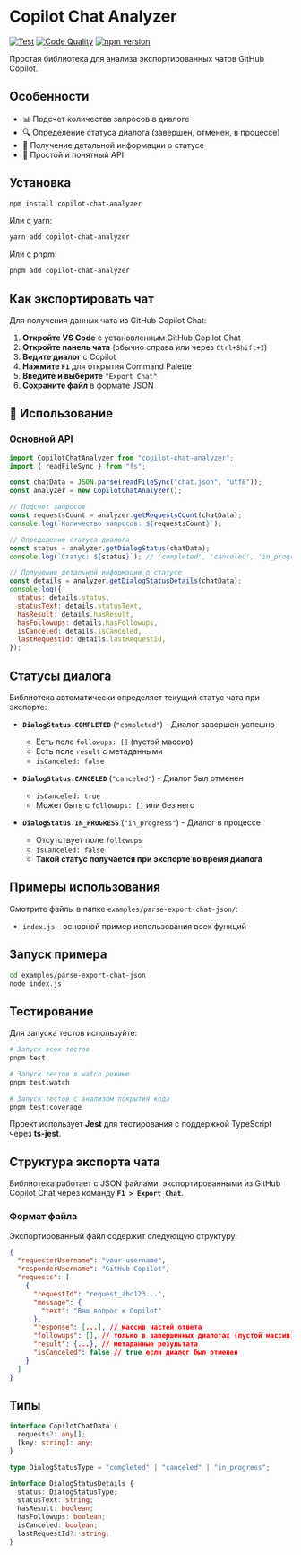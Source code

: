 # Copilot Chat Analyzer

[![Test](https://github.com/dealenx/copilot-chat-analyzer/actions/workflows/test.yml/badge.svg)](https://github.com/dealenx/copilot-chat-analyzer/actions/workflows/test.yml)
[![Code Quality](https://github.com/dealenx/copilot-chat-analyzer/actions/workflows/quality.yml/badge.svg)](https://github.com/dealenx/copilot-chat-analyzer/actions/workflows/quality.yml)
[![npm version](https://badge.fury.io/js/copilot-chat-analyzer.svg)](https://badge.fury.io/js/copilot-chat-analyzer)

Простая библиотека для анализа экспортированных чатов GitHub Copilot.

## Особенности

- 📊 Подсчет количества запросов в диалоге
- 🔍 Определение статуса диалога (завершен, отменен, в процессе)
- 📝 Получение детальной информации о статусе
- 🚀 Простой и понятный API

## Установка

```bash
npm install copilot-chat-analyzer
```

Или с yarn:

```bash
yarn add copilot-chat-analyzer
```

Или с pnpm:

```bash
pnpm add copilot-chat-analyzer
```

## Как экспортировать чат

Для получения данных чата из GitHub Copilot Chat:

1. **Откройте VS Code** с установленным GitHub Copilot Chat
2. **Откройте панель чата** (обычно справа или через `Ctrl+Shift+I`)
3. **Ведите диалог** с Copilot
4. **Нажмите `F1`** для открытия Command Palette
5. **Введите и выберите** `"Export Chat"`
6. **Сохраните файл** в формате JSON

## 🚀 Использование

### Основной API

```javascript
import CopilotChatAnalyzer from "copilot-chat-analyzer";
import { readFileSync } from "fs";

const chatData = JSON.parse(readFileSync("chat.json", "utf8"));
const analyzer = new CopilotChatAnalyzer();

// Подсчет запросов
const requestsCount = analyzer.getRequestsCount(chatData);
console.log(`Количество запросов: ${requestsCount}`);

// Определение статуса диалога
const status = analyzer.getDialogStatus(chatData);
console.log(`Статус: ${status}`); // 'completed', 'canceled', 'in_progress'

// Получение детальной информации о статусе
const details = analyzer.getDialogStatusDetails(chatData);
console.log({
  status: details.status,
  statusText: details.statusText,
  hasResult: details.hasResult,
  hasFollowups: details.hasFollowups,
  isCanceled: details.isCanceled,
  lastRequestId: details.lastRequestId,
});
```

## Статусы диалога

Библиотека автоматически определяет текущий статус чата при экспорте:

- **`DialogStatus.COMPLETED`** (`"completed"`) - Диалог завершен успешно

  - Есть поле `followups: []` (пустой массив)
  - Есть поле `result` с метаданными
  - `isCanceled: false`

- **`DialogStatus.CANCELED`** (`"canceled"`) - Диалог был отменен

  - `isCanceled: true`
  - Может быть с `followups: []` или без него

- **`DialogStatus.IN_PROGRESS`** (`"in_progress"`) - Диалог в процессе
  - Отсутствует поле `followups`
  - `isCanceled: false`
  - **Такой статус получается при экспорте во время диалога**

## Примеры использования

Смотрите файлы в папке `examples/parse-export-chat-json/`:

- `index.js` - основной пример использования всех функций

## Запуск примера

```bash
cd examples/parse-export-chat-json
node index.js
```

## Тестирование

Для запуска тестов используйте:

```bash
# Запуск всех тестов
pnpm test

# Запуск тестов в watch режиме
pnpm test:watch

# Запуск тестов с анализом покрытия кода
pnpm test:coverage
```

Проект использует **Jest** для тестирования с поддержкой TypeScript через **ts-jest**.

## Структура экспорта чата

Библиотека работает с JSON файлами, экспортированными из GitHub Copilot Chat через команду **`F1 > Export Chat`**.

### Формат файла

Экспортированный файл содержит следующую структуру:

```json
{
  "requesterUsername": "your-username",
  "responderUsername": "GitHub Copilot",
  "requests": [
    {
      "requestId": "request_abc123...",
      "message": {
        "text": "Ваш вопрос к Copilot"
      },
      "response": [...], // массив частей ответа
      "followups": [], // только в завершенных диалогах (пустой массив)
      "result": {...}, // метаданные результата
      "isCanceled": false // true если диалог был отменен
    }
  ]
}
```

## Типы

```typescript
interface CopilotChatData {
  requests?: any[];
  [key: string]: any;
}

type DialogStatusType = "completed" | "canceled" | "in_progress";

interface DialogStatusDetails {
  status: DialogStatusType;
  statusText: string;
  hasResult: boolean;
  hasFollowups: boolean;
  isCanceled: boolean;
  lastRequestId?: string;
}
```
